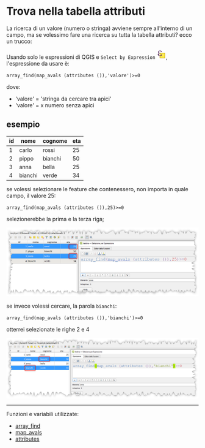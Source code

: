 # Trova nella tabella attributi

La ricerca di un valore (numero o stringa) avviene sempre all'interno di un campo, ma se volessimo fare una ricerca su tutta la tabella attributi? ecco un trucco:

Usando solo le espressioni di QGIS e `Select by Expression` ![](../img/icon/mIconExpressionSelect.png), l'espressione da usare è:

```
array_find(map_avals (attributes ()),'valore')>=0
```

dove:

- 'valore' = 'stringa da cercare tra apici'
- 'valore' = x numero senza apici

## esempio

id|nome|cognome|eta
--|----|-------|---
1|carlo|rossi|25
2|pippo|bianchi|50
3|anna|bella|25
4|bianchi|verde|34

se volessi selezionare le feature che contenessero, non importa in quale campo, il valore 25:

```
array_find(map_avals (attributes ()),25)>=0
```

selezionerebbe la prima e la terza riga;

![](../img/esempi/trova_ovunque/img_01.png)

se invece volessi cercare, la parola `bianchi`:

```
array_find(map_avals (attributes ()),'bianchi')>=0
```

otterrei selezionate le righe 2 e 4

![](../img/esempi/trova_ovunque/img_02.png)

---

Funzioni e variabili utilizzate:

* [array_find](../gr_funzioni/array/array_unico.md#array_find)
* [map_avals](../gr_funzioni/maps/maps_unico/#map_avals)
* [attributes](../gr_funzioni/record_e_attributi/record_e_attributi_unico/#attributes)

